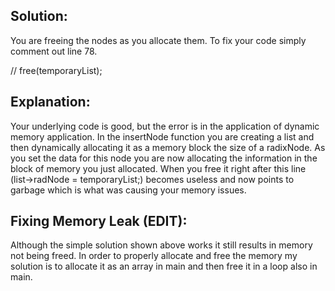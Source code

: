 ## Solution:

You are freeing the nodes as you allocate them. To fix your code simply comment out line 78.

// free(temporaryList); 

## Explanation:

Your underlying code is good, but the error is in the application of dynamic memory application. In the insertNode function you are creating a list and then dynamically allocating it as a memory block the size of a radixNode. As you set the data for this node you are now allocating the information in the block of memory you just allocated. When you free it right after this line (list->radNode = temporaryList;) becomes useless and now points to garbage which is what was causing your memory issues.

## Fixing Memory Leak (EDIT):

Although the simple solution shown above works it still results in memory not being freed. In order to properly allocate and free the memory my solution is to allocate it as an array in main and then free it in a loop also in main.

